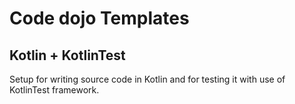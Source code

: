 # Code dojo Templates
## Kotlin + KotlinTest

Setup for writing source code in Kotlin and for testing it with use of KotlinTest framework.

